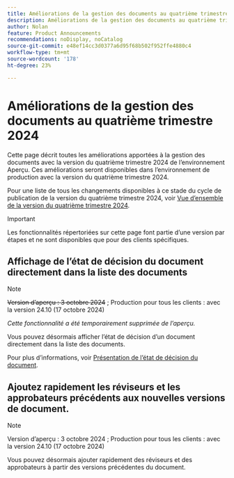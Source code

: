 ```yaml
---
title: Améliorations de la gestion des documents au quatrième trimestre 2024
description: Améliorations de la gestion des documents au quatrième trimestre 2024
author: Nolan
feature: Product Announcements
recommendations: noDisplay, noCatalog
source-git-commit: e48ef14cc3d0377a6d95f68b502f952ffe4880c4
workflow-type: tm+mt
source-wordcount: '178'
ht-degree: 23%

---
```


# Améliorations de la gestion des documents au quatrième trimestre 2024

Cette page décrit toutes les améliorations apportées à la gestion des documents avec la version du quatrième trimestre 2024 de l’environnement Aperçu. Ces améliorations seront disponibles dans l’environnement de production avec la version du quatrième trimestre 2024.

Pour une liste de tous les changements disponibles à ce stade du cycle de publication de la version du quatrième trimestre 2024, voir [Vue d’ensemble de la version du quatrième trimestre 2024](/help/quicksilver/product-announcements/product-releases/24-q4-release-activity/24-q4-release-overview.md).

>[!IMPORTANT]
>
>Les fonctionnalités répertoriées sur cette page font partie d’une version par étapes et ne sont disponibles que pour des clients spécifiques.

## Affichage de l’état de décision du document directement dans la liste des documents

>[!NOTE]
>
>~~Version d’aperçu : 3 octobre 2024~~ ; Production pour tous les clients : avec la version 24.10 (17 octobre 2024)
>
>_Cette fonctionnalité a été temporairement supprimée de l’aperçu._

Vous pouvez désormais afficher l’état de décision d’un document directement dans la liste des documents.

Pour plus d’informations, voir [Présentation de l’état de décision du document](/help/quicksilver/review-and-approve-work/document-reviews-and-approvals/manage-document-approvals/document-approval-status.md).

## Ajoutez rapidement les réviseurs et les approbateurs précédents aux nouvelles versions de document.

>[!NOTE]
>
>Version d’aperçu : 3 octobre 2024 ; Production pour tous les clients : avec la version 24.10 (17 octobre 2024)

Vous pouvez désormais ajouter rapidement des réviseurs et des approbateurs à partir des versions précédentes du document.

<!-- For more information, see [Upload a new document version and request an approval](/help/quicksilver/review-and-approve-work/document-reviews-and-approvals/manage-document-approvals/upload-new-doc-version.md). -->
